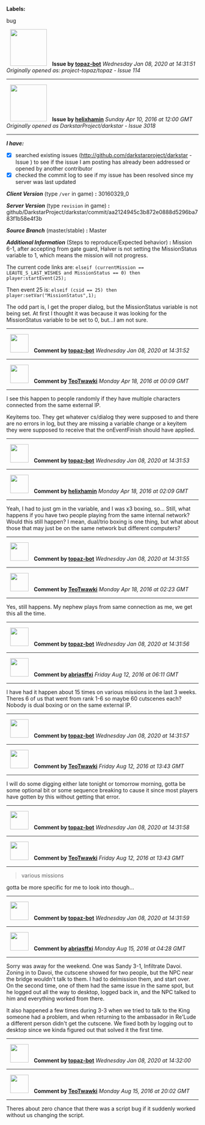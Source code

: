 **Labels:**

bug



<a href="https://github.com/topaz-bot"><img src="https://avatars3.githubusercontent.com/u/59651103?v=4" width="96" height="96" hspace="10"></img></a> **Issue by [topaz-bot](https://github.com/topaz-bot)**
_Wednesday Jan 08, 2020 at 14:31:51_
_Originally opened as: project-topaz/topaz - Issue 114_

----

<a href="https://github.com/helixhamin"><img src="https://avatars1.githubusercontent.com/u/2202779?v=4"  width="96" height="96" hspace="10"></img></a> **Issue by [helixhamin](https://github.com/helixhamin)**
_Sunday Apr 10, 2016 at 12:00 GMT_
_Originally opened as DarkstarProject/darkstar - Issue 3018_

----

<!-- remove space and mark with 'x' between [] -->

**_I have:_**
- [x] searched existing issues (http://github.com/darkstarproject/darkstar - Issue ) to see if the issue I am posting has already been addressed or opened by another contributor
- [x] checked the commit log to see if my issue has been resolved since my server was last updated

<!-- Issues will be closed without being looked into if the following information is missing (unless its not applicable). -->

**_Client Version_** (type `/ver` in game) **:**
30160329_0

**_Server Version_** (type `revision` in game) **:**
github/DarkstarProject/darkstar/commit/aa2124945c3b872e0888d5296ba783f1b58e4f3b

**_Source Branch_** (master/stable) **:**
Master

**_Additional Information_** (Steps to reproduce/Expected behavior) **:**
Mission 6-1, after accepting from gate guard, Halver is not setting the MissionStatus variable to 1, which means the mission will not progress.

The current code links are:
`
elseif (currentMission == LEAUTE_S_LAST_WISHES and MissionStatus == 0) then
            player:startEvent(25);
`

Then event 25 is:
`elseif (csid == 25) then
        player:setVar("MissionStatus",1);`

The odd part is, I get the proper dialog, but the MissionStatus variable is not being set. At first I thought it was because it was looking for the MissionStatus variable to be set to 0, but...I am not sure.




----
<a href="https://github.com/topaz-bot"><img src="https://avatars3.githubusercontent.com/u/59651103?v=4" width="48" height="48" hspace="10"></img></a> **Comment by [topaz-bot](https://github.com/topaz-bot)**
_Wednesday Jan 08, 2020 at 14:31:52_

----

<a href="https://github.com/TeoTwawki"><img src="https://avatars0.githubusercontent.com/u/6871475?v=4"  width="48" height="48" hspace="10"></img></a> **Comment by [TeoTwawki](https://github.com/TeoTwawki)**
_Monday Apr 18, 2016 at 00:09 GMT_

----

I see this happen to people randomly if they have multiple characters connected from the same external IP.

Keyitems too. They get whatever cs/dialog they were supposed to and there are no errors in log, but they are missing a variable change or a keyitem they were supposed to receive that the onEventFinish should have applied.




----
<a href="https://github.com/topaz-bot"><img src="https://avatars3.githubusercontent.com/u/59651103?v=4" width="48" height="48" hspace="10"></img></a> **Comment by [topaz-bot](https://github.com/topaz-bot)**
_Wednesday Jan 08, 2020 at 14:31:53_

----

<a href="https://github.com/helixhamin"><img src="https://avatars1.githubusercontent.com/u/2202779?v=4"  width="48" height="48" hspace="10"></img></a> **Comment by [helixhamin](https://github.com/helixhamin)**
_Monday Apr 18, 2016 at 02:09 GMT_

----

Yeah, I had to just gm in the variable, and I was x3 boxing, so...
Still, what happens if you have two people playing from the same internal network? Would this still happen? I mean, dual/trio boxing is one thing, but what about those that may just be on the same network but different computers?




----
<a href="https://github.com/topaz-bot"><img src="https://avatars3.githubusercontent.com/u/59651103?v=4" width="48" height="48" hspace="10"></img></a> **Comment by [topaz-bot](https://github.com/topaz-bot)**
_Wednesday Jan 08, 2020 at 14:31:55_

----

<a href="https://github.com/TeoTwawki"><img src="https://avatars0.githubusercontent.com/u/6871475?v=4"  width="48" height="48" hspace="10"></img></a> **Comment by [TeoTwawki](https://github.com/TeoTwawki)**
_Monday Apr 18, 2016 at 02:23 GMT_

----

Yes, still happens. My nephew plays from same connection as me, we get this all the time.




----
<a href="https://github.com/topaz-bot"><img src="https://avatars3.githubusercontent.com/u/59651103?v=4" width="48" height="48" hspace="10"></img></a> **Comment by [topaz-bot](https://github.com/topaz-bot)**
_Wednesday Jan 08, 2020 at 14:31:56_

----

<a href="https://github.com/abriasffxi"><img src="https://avatars1.githubusercontent.com/u/20671885?v=4"  width="48" height="48" hspace="10"></img></a> **Comment by [abriasffxi](https://github.com/abriasffxi)**
_Friday Aug 12, 2016 at 06:11 GMT_

----

I have had it happen about 15 times on various missions in the last 3 weeks.  Theres 6 of us that went from rank 1-6 so maybe 60 cutscenes each?   Nobody is dual boxing or on the same external IP.




----
<a href="https://github.com/topaz-bot"><img src="https://avatars3.githubusercontent.com/u/59651103?v=4" width="48" height="48" hspace="10"></img></a> **Comment by [topaz-bot](https://github.com/topaz-bot)**
_Wednesday Jan 08, 2020 at 14:31:57_

----

<a href="https://github.com/TeoTwawki"><img src="https://avatars0.githubusercontent.com/u/6871475?v=4"  width="48" height="48" hspace="10"></img></a> **Comment by [TeoTwawki](https://github.com/TeoTwawki)**
_Friday Aug 12, 2016 at 13:43 GMT_

----

I will do some digging either late tonight or tomorrow morning, gotta be some optional bit or some sequence breaking to cause it since most players have gotten by this without getting that error.




----
<a href="https://github.com/topaz-bot"><img src="https://avatars3.githubusercontent.com/u/59651103?v=4" width="48" height="48" hspace="10"></img></a> **Comment by [topaz-bot](https://github.com/topaz-bot)**
_Wednesday Jan 08, 2020 at 14:31:58_

----

<a href="https://github.com/TeoTwawki"><img src="https://avatars0.githubusercontent.com/u/6871475?v=4"  width="48" height="48" hspace="10"></img></a> **Comment by [TeoTwawki](https://github.com/TeoTwawki)**
_Friday Aug 12, 2016 at 13:43 GMT_

----

> various missions

gotta be more specific for me to look into though...




----
<a href="https://github.com/topaz-bot"><img src="https://avatars3.githubusercontent.com/u/59651103?v=4" width="48" height="48" hspace="10"></img></a> **Comment by [topaz-bot](https://github.com/topaz-bot)**
_Wednesday Jan 08, 2020 at 14:31:59_

----

<a href="https://github.com/abriasffxi"><img src="https://avatars1.githubusercontent.com/u/20671885?v=4"  width="48" height="48" hspace="10"></img></a> **Comment by [abriasffxi](https://github.com/abriasffxi)**
_Monday Aug 15, 2016 at 04:28 GMT_

----

Sorry was away for the weekend.  One was Sandy 3-1, Infiltrate Davoi.  Zoning in to Davoi, the cutscene showed for two people, but the NPC near the bridge wouldn't talk to them.  I had to delmission them, and start over.  On the second time, one of them had the same issue in the same spot, but he logged out all the way to desktop, logged back in, and the NPC talked to him and everything worked from there.

It also happened a few times during 3-3 when we tried to talk to the King someone had a problem, and when returning to the ambassador in Re'Lude a different person didn't get the cutscene.  We fixed both by logging out to desktop since we kinda figured out that solved it the first time.




----
<a href="https://github.com/topaz-bot"><img src="https://avatars3.githubusercontent.com/u/59651103?v=4" width="48" height="48" hspace="10"></img></a> **Comment by [topaz-bot](https://github.com/topaz-bot)**
_Wednesday Jan 08, 2020 at 14:32:00_

----

<a href="https://github.com/TeoTwawki"><img src="https://avatars0.githubusercontent.com/u/6871475?v=4"  width="48" height="48" hspace="10"></img></a> **Comment by [TeoTwawki](https://github.com/TeoTwawki)**
_Monday Aug 15, 2016 at 20:02 GMT_

----

Theres about zero chance that there was a script bug if it suddenly worked without us changing the script.


